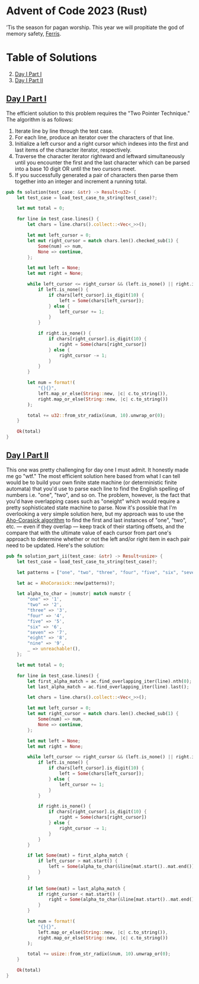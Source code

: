 # Advent of Code 2023 (Rust)

’Tis the season for pagan worship. This year we will propitiate the god of memory safety, [Ferris](https://ferristhecrab.com/).

# Table of Solutions
2. [Day I Part I](#day-i-part-i)
3. [Day I Part II](#day-i-part-ii)

## [Day I Part I](https://adventofcode.com/2023/day/1)

The efficient solution to this problem requires the "Two Pointer Technique." The algorithm is as follows:
1. Iterate line by line through the test case.
2. For each line, produce an iterator over the characters of that line.
3. Initialize a left cursor and a right cursor which indexes into the first and last items of the character iterator, respectively.
4. Traverse the character iterator rightward and leftward simultaneously until you encounter the first and the last character which can be parsed into a base 10 digit OR until the two cursors meet.
5. If you successfully generated a pair of characters then parse them together into an integer and increment a running total.

```rust
pub fn solution(test_case: &str) -> Result<u32> {
    let test_case = load_test_case_to_string(test_case)?;

    let mut total = 0;

    for line in test_case.lines() {
        let chars = line.chars().collect::<Vec<_>>();

        let mut left_cursor = 0;
        let mut right_cursor = match chars.len().checked_sub(1) {
            Some(num) => num,
            None => continue,
        };

        let mut left = None;
        let mut right = None;

        while left_cursor <= right_cursor && (left.is_none() || right.is_none()) {
            if left.is_none() {
                if chars[left_cursor].is_digit(10) {
                    left = Some(chars[left_cursor]);
                } else {
                    left_cursor += 1;
                }
            }

            if right.is_none() {
                if chars[right_cursor].is_digit(10) {
                    right = Some(chars[right_cursor])
                } else {
                    right_cursor -= 1;
                }
            }
        }

        let num = format!(
            "{}{}",
            left.map_or_else(String::new, |c| c.to_string()),
            right.map_or_else(String::new, |c| c.to_string())
        );

        total += u32::from_str_radix(&num, 10).unwrap_or(0);
    }

    Ok(total)
}
```

## [Day I Part II](https://adventofcode.com/2023/day/1)

This one was pretty challenging for day one I must admit. It honestly made me go "wtf." The most efficient solution here based from what I can tell would be to build your own finite state machine (or deterministic finite automata) that you'd use to parse each line to find the English spelling of numbers i.e. "one", "two", and so on. The problem, however, is the fact that you'd have overlapping cases such as "oneight" which would require a pretty sophisticated state machine to parse. Now it's possible that I'm overlooking a very simple solution here, but my approach was to use the [Aho-Corasick algorithm](https://en.wikipedia.org/wiki/Aho%E2%80%93Corasick_algorithm) to find the first and last instances of "one", "two", etc. — even if they overlap — keep track of their starting offsets, and the compare that with the ultimate value of each cursor from part one's approach to determine whether or not the left and/or right item in each pair need to be updated. Here's the solution:

```rust
pub fn solution_part_ii(test_case: &str) -> Result<usize> {
    let test_case = load_test_case_to_string(test_case)?;

    let patterns = ["one", "two", "three", "four", "five", "six", "seven", "eight", "nine"];

    let ac = AhoCorasick::new(patterns)?;

    let alpha_to_char = |numstr| match numstr {
        "one" => '1',
        "two" => '2',
        "three" => '3',
        "four" => '4',
        "five" => '5',
        "six" => '6',
        "seven" => '7',
        "eight" => '8',
        "nine" => '9',
        _ => unreachable!(),
    };

    let mut total = 0;

    for line in test_case.lines() {
        let first_alpha_match = ac.find_overlapping_iter(line).nth(0);
        let last_alpha_match = ac.find_overlapping_iter(line).last();

        let chars = line.chars().collect::<Vec<_>>();

        let mut left_cursor = 0;
        let mut right_cursor = match chars.len().checked_sub(1) {
            Some(num) => num,
            None => continue,
        };

        let mut left = None;
        let mut right = None;

        while left_cursor <= right_cursor && (left.is_none() || right.is_none()) {
            if left.is_none() {
                if chars[left_cursor].is_digit(10) {
                    left = Some(chars[left_cursor]);
                } else {
                    left_cursor += 1;
                }
            }

            if right.is_none() {
                if chars[right_cursor].is_digit(10) {
                    right = Some(chars[right_cursor])
                } else {
                    right_cursor -= 1;
                }
            }
        }

        if let Some(mat) = first_alpha_match {
            if left_cursor > mat.start() {
                left = Some(alpha_to_char(&line[mat.start()..mat.end()]));
            }
        }
        
        if let Some(mat) = last_alpha_match {
            if right_cursor < mat.start() {
                right = Some(alpha_to_char(&line[mat.start()..mat.end()]));
            }
        }

        let num = format!(
            "{}{}",
            left.map_or_else(String::new, |c| c.to_string()),
            right.map_or_else(String::new, |c| c.to_string())
        );

        total += usize::from_str_radix(&num, 10).unwrap_or(0);
    }

    Ok(total)
}
```
